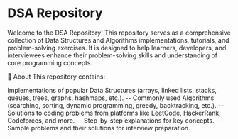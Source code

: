 # DSA Repository




Welcome to the DSA Repository! This repository serves as a comprehensive collection of Data Structures and Algorithms implementations, tutorials, and problem-solving exercises. It is designed to help learners, developers, and interviewees enhance their problem-solving skills and understanding of core programming concepts.



📖 About
This repository contains:

Implementations of popular Data Structures (arrays, linked lists, stacks, queues, trees, graphs, hashmaps, etc.).
-- Commonly used Algorithms (searching, sorting, dynamic programming, greedy, backtracking, etc.).
-- Solutions to coding problems from platforms like LeetCode, HackerRank, Codeforces, and more.
-- Step-by-step explanations for key concepts.
-- Sample problems and their solutions for interview preparation.
